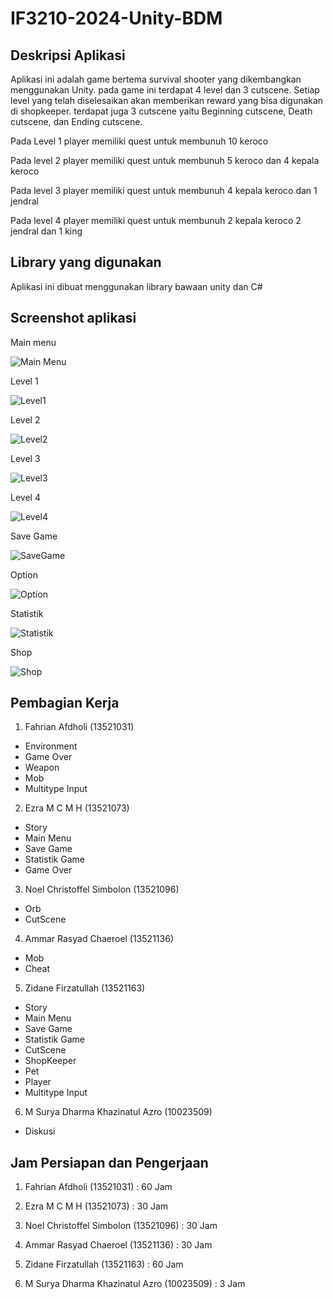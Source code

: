 # IF3210-2024-Unity-BDM



## Deskripsi Aplikasi
Aplikasi ini adalah game bertema survival shooter
yang dikembangkan menggunakan Unity. pada game ini terdapat 4 level dan
3 cutscene. Setiap level yang telah diselesaikan akan memberikan reward 
yang bisa digunakan di shopkeeper. terdapat juga 3 cutscene yaitu 
Beginning cutscene, Death cutscene, dan Ending cutscene.

Pada Level 1 player memiliki quest untuk membunuh 10 keroco

Pada level 2 player memiliki quest untuk membunuh 5 keroco dan 4 kepala keroco

Pada level 3 player memiliki quest untuk membunuh 4 kepala keroco dan 1 jendral

Pada level 4 player memiliki quest untuk membunuh 2 kepala keroco 2 jendral dan 1 king

## Library yang digunakan

Aplikasi ini dibuat menggunakan library bawaan unity dan C#


## Screenshot aplikasi

Main menu

![Main Menu](./Screenshot/MainMenu.png)

Level 1

![Level1](./Screenshot/Level_1.png)

Level 2

![Level2](./Screenshot/Level_2.png)

Level 3

![Level3](./Screenshot/Level_3.png)

Level 4

![Level4](./Screenshot/Level_4.png)

Save Game

![SaveGame](./Screenshot/SaveGame.png)

Option

![Option](./Screenshot/Option.png)

Statistik

![Statistik](./Screenshot/Statistik.png)

Shop

![Shop](./Screenshot/Shopkeeper.png)

## Pembagian Kerja

1. Fahrian Afdholi (13521031)

- Environment
- Game Over 
- Weapon 
- Mob
- Multitype Input


2. Ezra M C M H (13521073)

- Story
- Main Menu
- Save Game
- Statistik Game
- Game Over

3. Noel Christoffel Simbolon (13521096)

- Orb
- CutScene

4. Ammar Rasyad Chaeroel (13521136)

- Mob
- Cheat

5. Zidane Firzatullah (13521163)

- Story
- Main Menu
- Save Game
- Statistik Game
- CutScene
- ShopKeeper
- Pet
- Player
- Multitype Input

6. M Surya Dharma Khazinatul Azro (10023509)

- Diskusi

## Jam Persiapan dan Pengerjaan

1. Fahrian Afdholi (13521031) : 60 Jam

2. Ezra M C M H (13521073) : 30 Jam

3. Noel Christoffel Simbolon (13521096) : 30 Jam 

4. Ammar Rasyad Chaeroel (13521136) : 30 Jam

5. Zidane Firzatullah (13521163) : 60 Jam

6. M Surya Dharma Khazinatul Azro (10023509) : 3 Jam